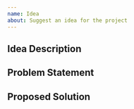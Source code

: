 ```yaml
---
name: Idea
about: Suggest an idea for the project
---
```


## Idea Description

<!-- Provide a clear and concise description of your idea -->

## Problem Statement

<!-- Describe the problem or pain point that your idea aims to solve -->

## Proposed Solution

<!-- Explain your proposed solution or approach -->
